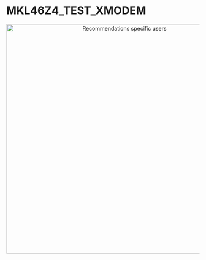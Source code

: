 # MKL46Z4_TEST_XMODEM

<p align="center"><img src="https://github.com/NicolasU-N/MKL46Z4_TEST_XMODEM/blob/main/GIF-220512_183845.gif?raw=true" alt="Recommendations specific users" width="600"> </p>
